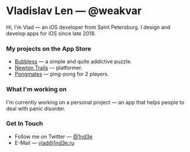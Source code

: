 # Vladislav Len — @weakvar

Hi, I'm Vlad — an iOS developer from Saint Petersburg. I design and develop apps for iOS since late 2018.

### My projects on the App Store

* [Bubbless](https://apps.apple.com/app/id1510547305) — a simple and quite addictive puzzle.
* [Newton Trails](https://apps.apple.com/app/id1488769404) — platformer.
* [Pongmates](https://apps.apple.com/app/id1461716135) — ping-pong for 2 players.

### What I'm working on

I'm currently working on a personal project — an app that helps people to deal with panic disorder.

### Get In Touch

* Follow me on Twitter — [@1nd3e](https://twitter.com/weakvar)
* E-Mail — [vlad@1nd3e.ru](mailto:vlad@weakvar.com)
